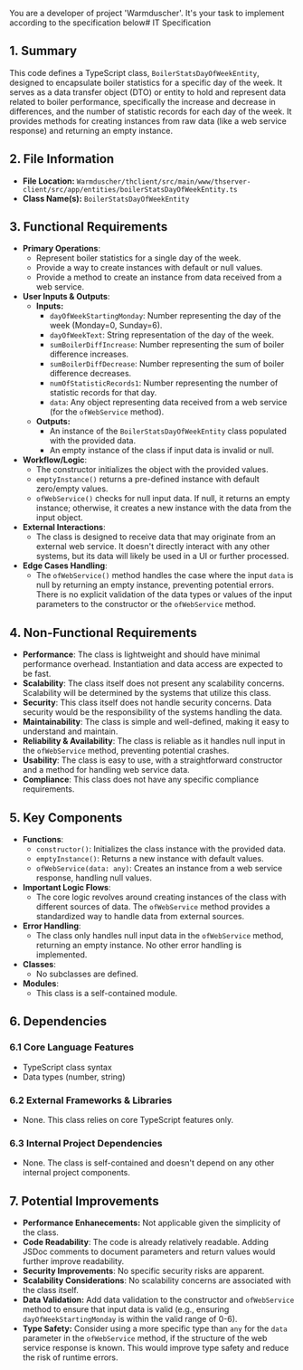 You are a developer of project 'Warmduscher'. It's your task to implement according to the specification below# IT Specification

## 1. Summary

This code defines a TypeScript class, `BoilerStatsDayOfWeekEntity`, designed to encapsulate boiler statistics for a specific day of the week. It serves as a data transfer object (DTO) or entity to hold and represent data related to boiler performance, specifically the increase and decrease in differences, and the number of statistic records for each day of the week. It provides methods for creating instances from raw data (like a web service response) and returning an empty instance.

## 2. File Information

- **File Location:** `Warmduscher/thclient/src/main/www/thserver-client/src/app/entities/boilerStatsDayOfWeekEntity.ts`
- **Class Name(s):** `BoilerStatsDayOfWeekEntity`

## 3. Functional Requirements

- **Primary Operations**:
    - Represent boiler statistics for a single day of the week.
    - Provide a way to create instances with default or null values.
    - Provide a method to create an instance from data received from a web service.
- **User Inputs & Outputs**:
    - **Inputs:**
        - `dayOfWeekStartingMonday`: Number representing the day of the week (Monday=0, Sunday=6).
        - `dayOfWeekText`: String representation of the day of the week.
        - `sumBoilerDiffIncrease`: Number representing the sum of boiler difference increases.
        - `sumBoilerDiffDecrease`: Number representing the sum of boiler difference decreases.
        - `numOfStatisticRecords1`: Number representing the number of statistic records for that day.
        - `data`: Any object representing data received from a web service (for the `ofWebService` method).
    - **Outputs:**
        - An instance of the `BoilerStatsDayOfWeekEntity` class populated with the provided data.
        - An empty instance of the class if input data is invalid or null.
- **Workflow/Logic**:
    - The constructor initializes the object with the provided values.
    - `emptyInstance()` returns a pre-defined instance with default zero/empty values.
    - `ofWebService()` checks for null input data. If null, it returns an empty instance; otherwise, it creates a new instance with the data from the input object.
- **External Interactions**:
    - The class is designed to receive data that may originate from an external web service. It doesn't directly interact with any other systems, but its data will likely be used in a UI or further processed.
- **Edge Cases Handling**:
    - The `ofWebService()` method handles the case where the input `data` is null by returning an empty instance, preventing potential errors.  There is no explicit validation of the data types or values of the input parameters to the constructor or the `ofWebService` method.

## 4. Non-Functional Requirements

- **Performance**: The class is lightweight and should have minimal performance overhead. Instantiation and data access are expected to be fast.
- **Scalability**: The class itself does not present any scalability concerns. Scalability will be determined by the systems that utilize this class.
- **Security**: This class itself does not handle security concerns. Data security would be the responsibility of the systems handling the data.
- **Maintainability**: The class is simple and well-defined, making it easy to understand and maintain.
- **Reliability & Availability**: The class is reliable as it handles null input in the `ofWebService` method, preventing potential crashes.
- **Usability**: The class is easy to use, with a straightforward constructor and a method for handling web service data.
- **Compliance**: This class does not have any specific compliance requirements.

## 5. Key Components

- **Functions**:
    - `constructor()`: Initializes the class instance with the provided data.
    - `emptyInstance()`: Returns a new instance with default values.
    - `ofWebService(data: any)`: Creates an instance from a web service response, handling null values.
- **Important Logic Flows**:
    - The core logic revolves around creating instances of the class with different sources of data. The `ofWebService` method provides a standardized way to handle data from external sources.
- **Error Handling**:
    - The class only handles null input data in the `ofWebService` method, returning an empty instance. No other error handling is implemented.
- **Classes**:
    - No subclasses are defined.
- **Modules**:
    - This class is a self-contained module.

## 6. Dependencies

### 6.1 Core Language Features

- TypeScript class syntax
- Data types (number, string)

### 6.2 External Frameworks & Libraries

- None. This class relies on core TypeScript features only.

### 6.3 Internal Project Dependencies

- None.  The class is self-contained and doesn't depend on any other internal project components.

## 7. Potential Improvements

- **Performance Enhanecements:** Not applicable given the simplicity of the class.
- **Code Readability**: The code is already relatively readable.  Adding JSDoc comments to document parameters and return values would further improve readability.
- **Security Improvements**: No specific security risks are apparent.
- **Scalability Considerations**: No scalability concerns are associated with the class itself.
- **Data Validation:** Add data validation to the constructor and `ofWebService` method to ensure that input data is valid (e.g., ensuring `dayOfWeekStartingMonday` is within the valid range of 0-6).
- **Type Safety:** Consider using a more specific type than `any` for the `data` parameter in the `ofWebService` method, if the structure of the web service response is known. This would improve type safety and reduce the risk of runtime errors.
